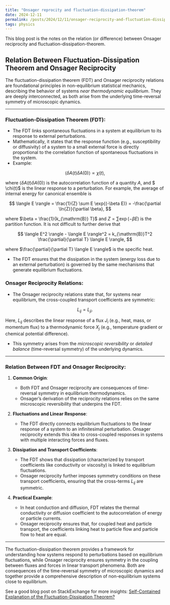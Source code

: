 ```yaml
---
title: "Onsager reprocity and fluctuation-dissipation-theorem"
date: 2024-12-11
permalink: /posts/2024/12/11/onsager-reciprocity-and-fluctuation-dissipation-theorem
tags: physics
---
```


This blog post is the notes on the relation (or difference) between Onsager reciprocity and fluctuation-dissipation-theorem.

## Relation Between Fluctuation-Dissipation Theorem and Onsager Reciprocity

The fluctuation-dissipation theorem (FDT) and Onsager reciprocity relations are foundational principles in non-equilibrium statistical mechanics, describing the behavior of systems *near thermodynamic equilibrium*. They are deeply interconnected, as both arise from the underlying time-reversal symmetry of microscopic dynamics.

---

### **Fluctuation-Dissipation Theorem (FDT):**
- The FDT links spontaneous fluctuations in a system at equilibrium to its response to external perturbations.
- Mathematically, it states that the response function (e.g., susceptibility or diffusivity) of a system to a small external force is directly proportional to the correlation function of spontaneous fluctuations in the system.
- Example:

$$ \langle \delta A(t) \delta A(0) \rangle \propto \chi(t), $$

  where $\langle \delta A(t) \delta A(0) \rangle$ is the autocorrelation function of a quantity $A$, and $ \chi(t)$ is the linear response to a perturbation. For example, the average of internal energy for canonical ensemble is 
  
$$ \langle E \rangle = \frac{1}{Z} \sum E \exp{(-\beta E)} = -\frac{\partial \ln{Z}}{\partial \beta}, $$

  where $\beta = \frac{1}{k_{\mathrm{B}} T}$ and $Z = \sum \exp{(-\beta E)}$ is the partition function. It is not difficult to further derive that

$$ \langle E^2 \rangle - \langle E \rangle^2 = k_{\mathrm{B}}T^2 \frac{\partial}{\partial T} \langle E \rangle, $$

  where $\frac{\partial}{\partial T} \langle E \rangle$ is the specific heat. 

- The FDT ensures that the dissipation in the system (energy loss due to an external perturbation) is governed by the same mechanisms that generate equilibrium fluctuations.


### **Onsager Reciprocity Relations:**
- The Onsager reciprocity relations state that, for systems near equilibrium, the cross-coupled transport coefficients are symmetric:

$$ L_{ij} = L_{ji}. $$

  Here, $L_{ij}$ describes the linear response of a flux $J_i$ (e.g., heat, mass, or momentum flux) to a thermodynamic force $X_j$ (e.g., temperature gradient or chemical potential difference).

- This symmetry arises from the *microscopic reversibility* or *detailed balance* (time-reversal symmetry) of the underlying dynamics.

---

### **Relation Between FDT and Onsager Reciprocity:**

1. **Common Origin**:
   - Both FDT and Onsager reciprocity are consequences of time-reversal symmetry in equilibrium thermodynamics.
   - Onsager’s derivation of the reciprocity relations relies on the same microscopic reversibility that underpins the FDT.

2. **Fluctuations and Linear Response**:
   - The FDT directly connects equilibrium fluctuations to the linear response of a system to an infinitesimal perturbation. Onsager reciprocity extends this idea to cross-coupled responses in systems with multiple interacting forces and fluxes.

3. **Dissipation and Transport Coefficients**:
   - The FDT shows that dissipation (characterized by transport coefficients like conductivity or viscosity) is linked to equilibrium fluctuations.
   - Onsager reciprocity further imposes symmetry conditions on these transport coefficients, ensuring that the cross-terms $L_{ij}$ are symmetric.

4. **Practical Example**:
   - In heat conduction and diffusion, FDT relates the thermal conductivity or diffusion coefficient to the autocorrelation of energy or particle currents.
   - Onsager reciprocity ensures that, for coupled heat and particle transport, the coefficients linking heat to particle flow and particle flow to heat are equal.

---

The fluctuation-dissipation theorem provides a framework for understanding how systems respond to perturbations based on equilibrium fluctuations, while Onsager reciprocity ensures symmetry in the coupling between fluxes and forces in linear transport phenomena. Both are consequences of the time-reversal symmetry of microscopic dynamics and together provide a comprehensive description of non-equilibrium systems close to equilibrium.

See a good blog post on StackExchange for more insights: [Self-Contained Explanation of the Fluctuation-Dissipation Theorem?](https://physics.stackexchange.com/questions/825661/self-contained-explanation-of-the-fluctuation-dissipation-theorem?rq=1)